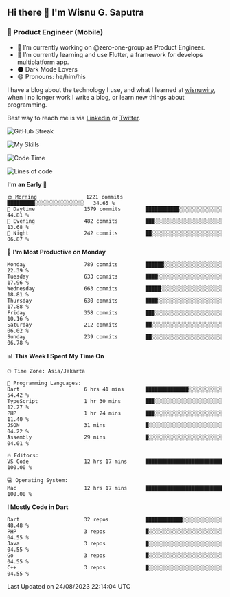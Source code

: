 ## Hi there 👋 I'm Wisnu G. Saputra

### :mobile_phone_off: Product Engineer (Mobile)

- 🔭 I’m currently working on @zero-one-group as Product Engineer.
- 🌱 I’m currently learning and use Flutter, a framework for develops multiplatform app.
- 🌑 Dark Mode Lovers
- 😄 Pronouns: he/him/his

I have a blog about the technology I use, and what I learned at [wisnuwiry](https://wisnuwiry.space/), when I no longer work I write a blog, or learn new things about programming.

Best way to reach me is via [Linkedin](https://www.linkedin.com/in/wisnu-saputra/) or [Twitter](https://twitter.com/wisnuwiry).

![GitHub Streak](https://streak-stats.demolab.com?user=wisnuwiry&theme=dark&hide_border=true)

![My Skills](https://skillicons.dev/icons?i=dart,flutter,kotlin,swift,go,js,css,neovim,git,linux&perline=5)

<!--START_SECTION:waka-->
![Code Time](http://img.shields.io/badge/Code%20Time-671%20hrs%2024%20mins-blue)

![Lines of code](https://img.shields.io/badge/From%20Hello%20World%20I%27ve%20Written-4.7%20million%20lines%20of%20code-blue)

**I'm an Early 🐤** 

```text
🌞 Morning                1221 commits        █████████░░░░░░░░░░░░░░░░   34.65 % 
🌆 Daytime                1579 commits        ███████████░░░░░░░░░░░░░░   44.81 % 
🌃 Evening                482 commits         ███░░░░░░░░░░░░░░░░░░░░░░   13.68 % 
🌙 Night                  242 commits         ██░░░░░░░░░░░░░░░░░░░░░░░   06.87 % 
```
📅 **I'm Most Productive on Monday** 

```text
Monday                   789 commits         ██████░░░░░░░░░░░░░░░░░░░   22.39 % 
Tuesday                  633 commits         ████░░░░░░░░░░░░░░░░░░░░░   17.96 % 
Wednesday                663 commits         █████░░░░░░░░░░░░░░░░░░░░   18.81 % 
Thursday                 630 commits         ████░░░░░░░░░░░░░░░░░░░░░   17.88 % 
Friday                   358 commits         ███░░░░░░░░░░░░░░░░░░░░░░   10.16 % 
Saturday                 212 commits         ██░░░░░░░░░░░░░░░░░░░░░░░   06.02 % 
Sunday                   239 commits         ██░░░░░░░░░░░░░░░░░░░░░░░   06.78 % 
```


📊 **This Week I Spent My Time On** 

```text
🕑︎ Time Zone: Asia/Jakarta

💬 Programming Languages: 
Dart                     6 hrs 41 mins       ██████████████░░░░░░░░░░░   54.42 % 
TypeScript               1 hr 30 mins        ███░░░░░░░░░░░░░░░░░░░░░░   12.27 % 
PHP                      1 hr 24 mins        ███░░░░░░░░░░░░░░░░░░░░░░   11.40 % 
JSON                     31 mins             █░░░░░░░░░░░░░░░░░░░░░░░░   04.22 % 
Assembly                 29 mins             █░░░░░░░░░░░░░░░░░░░░░░░░   04.01 % 

🔥 Editors: 
VS Code                  12 hrs 17 mins      █████████████████████████   100.00 % 

💻 Operating System: 
Mac                      12 hrs 17 mins      █████████████████████████   100.00 % 
```

**I Mostly Code in Dart** 

```text
Dart                     32 repos            ████████████░░░░░░░░░░░░░   48.48 % 
PHP                      3 repos             █░░░░░░░░░░░░░░░░░░░░░░░░   04.55 % 
Java                     3 repos             █░░░░░░░░░░░░░░░░░░░░░░░░   04.55 % 
Go                       3 repos             █░░░░░░░░░░░░░░░░░░░░░░░░   04.55 % 
C++                      3 repos             █░░░░░░░░░░░░░░░░░░░░░░░░   04.55 % 
```




 Last Updated on 24/08/2023 22:14:04 UTC
<!--END_SECTION:waka-->
